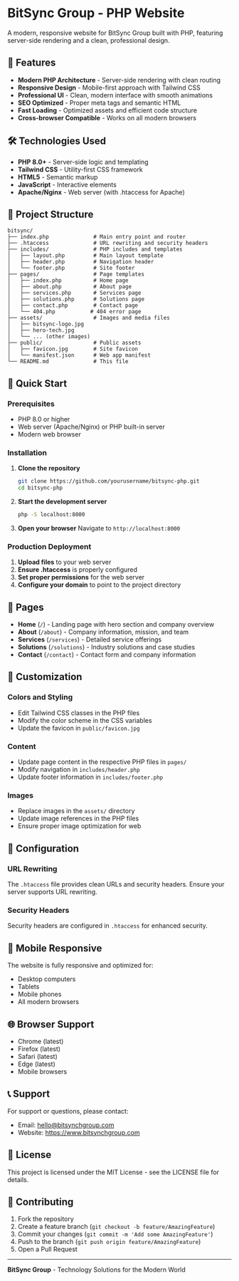 # BitSync Group - PHP Website

A modern, responsive website for BitSync Group built with PHP, featuring server-side rendering and a clean, professional design.

## 🚀 Features

- **Modern PHP Architecture** - Server-side rendering with clean routing
- **Responsive Design** - Mobile-first approach with Tailwind CSS
- **Professional UI** - Clean, modern interface with smooth animations
- **SEO Optimized** - Proper meta tags and semantic HTML
- **Fast Loading** - Optimized assets and efficient code structure
- **Cross-browser Compatible** - Works on all modern browsers

## 🛠️ Technologies Used

- **PHP 8.0+** - Server-side logic and templating
- **Tailwind CSS** - Utility-first CSS framework
- **HTML5** - Semantic markup
- **JavaScript** - Interactive elements
- **Apache/Nginx** - Web server (with .htaccess for Apache)

## 📁 Project Structure

```
bitsync/
├── index.php              # Main entry point and router
├── .htaccess              # URL rewriting and security headers
├── includes/              # PHP includes and templates
│   ├── layout.php         # Main layout template
│   ├── header.php         # Navigation header
│   └── footer.php         # Site footer
├── pages/                 # Page templates
│   ├── index.php          # Home page
│   ├── about.php          # About page
│   ├── services.php       # Services page
│   ├── solutions.php      # Solutions page
│   ├── contact.php        # Contact page
│   └── 404.php           # 404 error page
├── assets/                # Images and media files
│   ├── bitsync-logo.jpg
│   ├── hero-tech.jpg
│   └── ... (other images)
├── public/                # Public assets
│   ├── favicon.jpg        # Site favicon
│   └── manifest.json      # Web app manifest
└── README.md              # This file
```

## 🚀 Quick Start

### Prerequisites

- PHP 8.0 or higher
- Web server (Apache/Nginx) or PHP built-in server
- Modern web browser

### Installation

1. **Clone the repository**
   ```bash
   git clone https://github.com/yourusername/bitsync-php.git
   cd bitsync-php
   ```

2. **Start the development server**
   ```bash
   php -S localhost:8000
   ```

3. **Open your browser**
   Navigate to `http://localhost:8000`

### Production Deployment

1. **Upload files** to your web server
2. **Ensure .htaccess** is properly configured
3. **Set proper permissions** for the web server
4. **Configure your domain** to point to the project directory

## 📄 Pages

- **Home** (`/`) - Landing page with hero section and company overview
- **About** (`/about`) - Company information, mission, and team
- **Services** (`/services`) - Detailed service offerings
- **Solutions** (`/solutions`) - Industry solutions and case studies
- **Contact** (`/contact`) - Contact form and company information

## 🎨 Customization

### Colors and Styling
- Edit Tailwind CSS classes in the PHP files
- Modify the color scheme in the CSS variables
- Update the favicon in `public/favicon.jpg`

### Content
- Update page content in the respective PHP files in `pages/`
- Modify navigation in `includes/header.php`
- Update footer information in `includes/footer.php`

### Images
- Replace images in the `assets/` directory
- Update image references in the PHP files
- Ensure proper image optimization for web

## 🔧 Configuration

### URL Rewriting
The `.htaccess` file provides clean URLs and security headers. Ensure your server supports URL rewriting.

### Security Headers
Security headers are configured in `.htaccess` for enhanced security.

## 📱 Mobile Responsive

The website is fully responsive and optimized for:
- Desktop computers
- Tablets
- Mobile phones
- All modern browsers

## 🌐 Browser Support

- Chrome (latest)
- Firefox (latest)
- Safari (latest)
- Edge (latest)
- Mobile browsers

## 📞 Support

For support or questions, please contact:
- Email: hello@bitsynchgroup.com
- Website: https://www.bitsynchgroup.com

## 📄 License

This project is licensed under the MIT License - see the LICENSE file for details.

## 🤝 Contributing

1. Fork the repository
2. Create a feature branch (`git checkout -b feature/AmazingFeature`)
3. Commit your changes (`git commit -m 'Add some AmazingFeature'`)
4. Push to the branch (`git push origin feature/AmazingFeature`)
5. Open a Pull Request

---

**BitSync Group** - Technology Solutions for the Modern World

